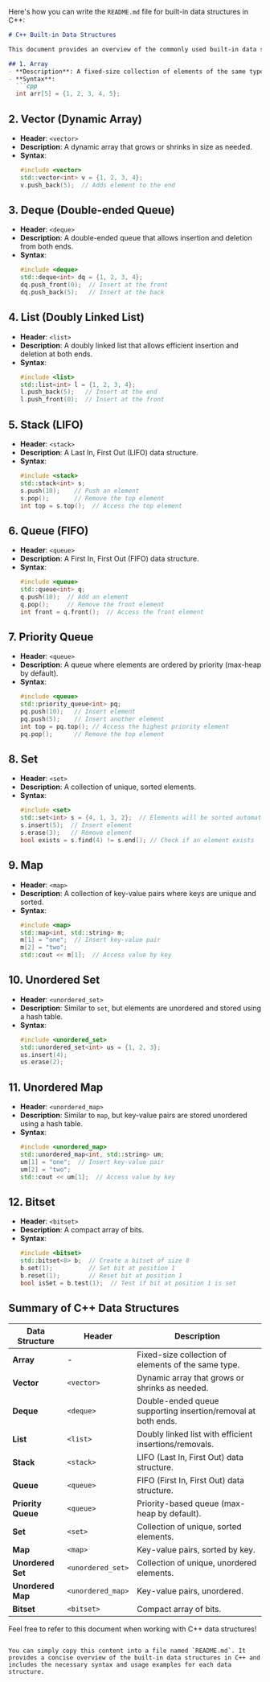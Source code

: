 Here's how you can write the `README.md` file for built-in data structures in C++:

```markdown
# C++ Built-in Data Structures

This document provides an overview of the commonly used built-in data structures available in C++ through its Standard Template Library (STL). These data structures help in efficiently organizing and manipulating data.

## 1. Array
- **Description**: A fixed-size collection of elements of the same type.
- **Syntax**:
  ```cpp
  int arr[5] = {1, 2, 3, 4, 5};
  ```

## 2. Vector (Dynamic Array)
- **Header**: `<vector>`
- **Description**: A dynamic array that grows or shrinks in size as needed.
- **Syntax**:
  ```cpp
  #include <vector>
  std::vector<int> v = {1, 2, 3, 4};
  v.push_back(5);  // Adds element to the end
  ```

## 3. Deque (Double-ended Queue)
- **Header**: `<deque>`
- **Description**: A double-ended queue that allows insertion and deletion from both ends.
- **Syntax**:
  ```cpp
  #include <deque>
  std::deque<int> dq = {1, 2, 3, 4};
  dq.push_front(0);  // Insert at the front
  dq.push_back(5);   // Insert at the back
  ```

## 4. List (Doubly Linked List)
- **Header**: `<list>`
- **Description**: A doubly linked list that allows efficient insertion and deletion at both ends.
- **Syntax**:
  ```cpp
  #include <list>
  std::list<int> l = {1, 2, 3, 4};
  l.push_back(5);   // Insert at the end
  l.push_front(0);  // Insert at the front
  ```

## 5. Stack (LIFO)
- **Header**: `<stack>`
- **Description**: A Last In, First Out (LIFO) data structure.
- **Syntax**:
  ```cpp
  #include <stack>
  std::stack<int> s;
  s.push(10);    // Push an element
  s.pop();       // Remove the top element
  int top = s.top();  // Access the top element
  ```

## 6. Queue (FIFO)
- **Header**: `<queue>`
- **Description**: A First In, First Out (FIFO) data structure.
- **Syntax**:
  ```cpp
  #include <queue>
  std::queue<int> q;
  q.push(10);  // Add an element
  q.pop();     // Remove the front element
  int front = q.front();  // Access the front element
  ```

## 7. Priority Queue
- **Header**: `<queue>`
- **Description**: A queue where elements are ordered by priority (max-heap by default).
- **Syntax**:
  ```cpp
  #include <queue>
  std::priority_queue<int> pq;
  pq.push(10);   // Insert element
  pq.push(5);    // Insert another element
  int top = pq.top(); // Access the highest priority element
  pq.pop();      // Remove the top element
  ```

## 8. Set
- **Header**: `<set>`
- **Description**: A collection of unique, sorted elements.
- **Syntax**:
  ```cpp
  #include <set>
  std::set<int> s = {4, 1, 3, 2};  // Elements will be sorted automatically
  s.insert(5);  // Insert element
  s.erase(3);   // Remove element
  bool exists = s.find(4) != s.end(); // Check if an element exists
  ```

## 9. Map
- **Header**: `<map>`
- **Description**: A collection of key-value pairs where keys are unique and sorted.
- **Syntax**:
  ```cpp
  #include <map>
  std::map<int, std::string> m;
  m[1] = "one";  // Insert key-value pair
  m[2] = "two";
  std::cout << m[1];  // Access value by key
  ```

## 10. Unordered Set
- **Header**: `<unordered_set>`
- **Description**: Similar to `set`, but elements are unordered and stored using a hash table.
- **Syntax**:
  ```cpp
  #include <unordered_set>
  std::unordered_set<int> us = {1, 2, 3};
  us.insert(4);
  us.erase(2);
  ```

## 11. Unordered Map
- **Header**: `<unordered_map>`
- **Description**: Similar to `map`, but key-value pairs are stored unordered using a hash table.
- **Syntax**:
  ```cpp
  #include <unordered_map>
  std::unordered_map<int, std::string> um;
  um[1] = "one";  // Insert key-value pair
  um[2] = "two";
  std::cout << um[1];  // Access value by key
  ```

## 12. Bitset
- **Header**: `<bitset>`
- **Description**: A compact array of bits.
- **Syntax**:
  ```cpp
  #include <bitset>
  std::bitset<8> b;  // Create a bitset of size 8
  b.set(1);          // Set bit at position 1
  b.reset(1);        // Reset bit at position 1
  bool isSet = b.test(1);  // Test if bit at position 1 is set
  ```

## Summary of C++ Data Structures

| Data Structure    | Header              | Description                                           |
|-------------------|---------------------|-------------------------------------------------------|
| **Array**         | -                   | Fixed-size collection of elements of the same type.   |
| **Vector**        | `<vector>`          | Dynamic array that grows or shrinks as needed.        |
| **Deque**         | `<deque>`           | Double-ended queue supporting insertion/removal at both ends. |
| **List**          | `<list>`            | Doubly linked list with efficient insertions/removals.|
| **Stack**         | `<stack>`           | LIFO (Last In, First Out) data structure.             |
| **Queue**         | `<queue>`           | FIFO (First In, First Out) data structure.            |
| **Priority Queue**| `<queue>`           | Priority-based queue (max-heap by default).           |
| **Set**           | `<set>`             | Collection of unique, sorted elements.                |
| **Map**           | `<map>`             | Key-value pairs, sorted by key.                       |
| **Unordered Set** | `<unordered_set>`   | Collection of unique, unordered elements.             |
| **Unordered Map** | `<unordered_map>`   | Key-value pairs, unordered.                           |
| **Bitset**        | `<bitset>`          | Compact array of bits.                                |

Feel free to refer to this document when working with C++ data structures!
```

You can simply copy this content into a file named `README.md`. It provides a concise overview of the built-in data structures in C++ and includes the necessary syntax and usage examples for each data structure.